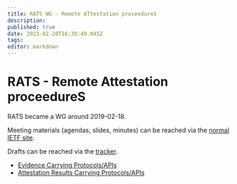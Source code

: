 ```yaml
---
title: RATS WG - Remote ATtestation proceedureS
description:
published: true
date: 2023-02-28T16:38:49.045Z
tags:
editor: markdown
---
```


# RATS - Remote Attestation proceedureS
RATS became a WG around 2019-02-18.

Meeting materials (agendas, slides, minutes) can be reached via the [normal IETF site](http://www.ietf.org/meeting/).

Drafts can be reached via the [tracker](https://datatracker.ietf.org/wg/rats/documents/).

* [Evidence Carrying Protocols/APIs](rats/evidence)
* [Attestation Results Carrying Protocols/APIs](rats/attestationresults)

